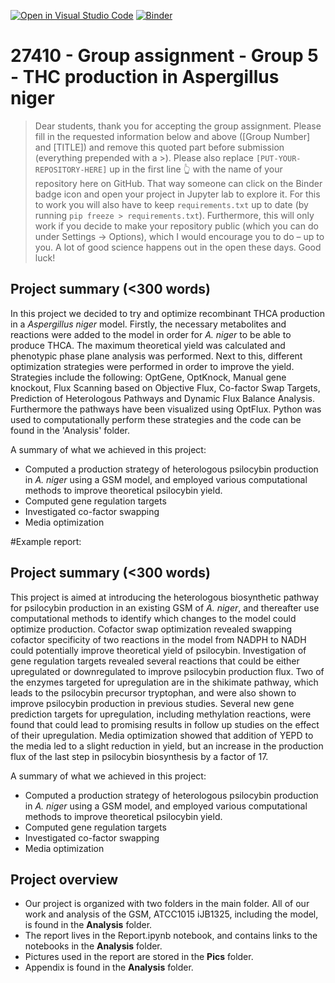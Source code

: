 [![Open in Visual Studio Code](https://classroom.github.com/assets/open-in-vscode-718a45dd9cf7e7f842a935f5ebbe5719a5e09af4491e668f4dbf3b35d5cca122.svg)](https://classroom.github.com/online_ide?assignment_repo_id=12060742&assignment_repo_type=AssignmentRepo)
[![Binder](https://mybinder.org/badge_logo.svg)](https://mybinder.org/v2/gh/27410/[PUT-YOUR-REPOSITORY-HERE]/main)

# 27410 - Group assignment - Group 5 - THC production in Aspergillus niger

> Dear students, thank you for accepting the group assignment. Please fill in the
> requested information below and above ([Group Number] and [TITLE]) and remove this quoted part before submission (everything prepended with a >).
> Please also replace `[PUT-YOUR-REPOSITORY-HERE]` up in the first line 👆 with the name of your repository here on GitHub.
> That way someone can click on the Binder badge icon and open your project in Jupyter lab to explore it.
> For this to work you will also have to keep `requirements.txt` up to date (by running `pip freeze > requirements.txt`).
> Furthermore, this will only work if you decide to make your repository public (which you can do under Settings -> Options),
> which I would encourage you to do – up to you. A lot of good science happens out in the open these days.
> Good luck!

## Project summary (<300 words)
In this project we decided to try and optimize recombinant THCA production in a *Aspergillus niger* model. Firstly, the necessary metabolites and reactions were added to the model in order for *A. niger* to be able to produce THCA. The maximum theoretical yield was calculated and phenotypic phase plane analysis was performed. Next to this, different optimization strategies were performed in order to improve the yield. Strategies include the following: OptGene, OptKnock, Manual gene knockout, Flux Scanning based on Objective Flux, Co-factor Swap Targets, Prediction of Heterologous Pathways and Dynamic Flux Balance Analysis. Furthermore the pathways have been visualized using OptFlux. Python was used to computationally perform these strategies and the code can be found in the 'Analysis' folder. 

A summary of what we achieved in this project: 
- Computed a production strategy of heterologous psilocybin production in *A. niger* using a GSM model, and employed various  computational methods to improve theoretical psilocybin yield.
- Computed gene regulation targets
- Investigated co-factor swapping 
- Media optimization



#Example report:

## Project summary (<300 words)
This project is aimed at introducing the heterologous biosynthetic pathway for psilocybin production in an existing GSM of *A. niger*, and thereafter use computational methods to identify which changes to the model could optimize production. Cofactor swap optimization revealed swapping cofactor specificity of two reactions in the model from NADPH to NADH could potentially improve theoretical yield of psilocybin. Investigation of gene regulation targets revealed several reactions that could be either upregulated or downregulated to improve psilocybin production flux. Two of the enzymes targeted for upregulation are in the shikimate pathway, which leads to the psilocybin precursor tryptophan, and were also shown to improve psilocybin production in previous studies. Several new gene prediction targets for upregulation, including methylation reactions, were found that could lead to promising results in follow up studies on the effect of their upregulation. Media optimization showed that addition of YEPD to the media led to a slight reduction in yield, but an increase in the production flux of the last step in psilocybin biosynthesis by a factor of 17.

A summary of what we achieved in this project: 
- Computed a production strategy of heterologous psilocybin production in *A. niger* using a GSM model, and employed various  computational methods to improve theoretical psilocybin yield.
- Computed gene regulation targets
- Investigated co-factor swapping 
- Media optimization


## Project overview
- Our project is organized with two folders in the main folder. All of our work and analysis of the GSM, ATCC1015 iJB1325, including the model, is found in the <b>Analysis</b> folder.
- The report lives in the Report.ipynb notebook, and contains links to the notebooks in the <b>Analysis</b> folder.
- Pictures used in the report are stored in the <b>Pics</b> folder.
- Appendix is found in the <b>Analysis</b> folder. 

